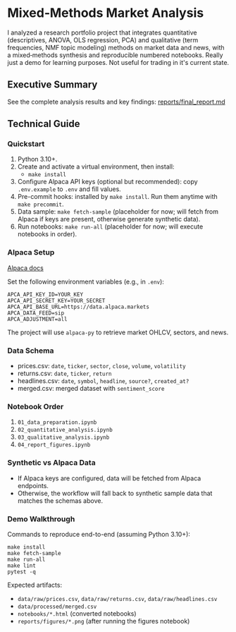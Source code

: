 # Mixed‑Methods Market Analysis

I analyzed a research portfolio project that integrates quantitative (descriptives, ANOVA, OLS regression, PCA) and qualitative (term frequencies, NMF topic modeling) methods on market data and news, with a mixed‑methods synthesis and reproducible numbered notebooks. Really just a demo for learning purposes. Not useful for trading in it's current state.

## Executive Summary

See the complete analysis results and key findings: [reports/final_report.md](reports/final_report.md)

## Technical Guide

### Quickstart

1. Python 3.10+.
2. Create and activate a virtual environment, then install:
   - `make install`
3. Configure Alpaca API keys (optional but recommended): copy `.env.example` to `.env` and fill values.
4. Pre-commit hooks: installed by `make install`. Run them anytime with `make precommit`.
5. Data sample: `make fetch-sample` (placeholder for now; will fetch from Alpaca if keys are present, otherwise generate synthetic data).
6. Run notebooks: `make run-all` (placeholder for now; will execute notebooks in order).

### Alpaca Setup
[Alpaca docs](https://alpaca.markets/docs/api-documentation/api-v2/market-data/stocks/historical-prices/)

Set the following environment variables (e.g., in `.env`):

```
APCA_API_KEY_ID=YOUR_KEY
APCA_API_SECRET_KEY=YOUR_SECRET
APCA_API_BASE_URL=https://data.alpaca.markets
APCA_DATA_FEED=sip
APCA_ADJUSTMENT=all
```

The project will use `alpaca-py` to retrieve market OHLCV, sectors, and news.

### Data Schema

- prices.csv: `date`, `ticker`, `sector`, `close`, `volume`, `volatility`
- returns.csv: `date`, `ticker`, `return`
- headlines.csv: `date`, `symbol`, `headline`, `source?`, `created_at?`
- merged.csv: merged dataset with `sentiment_score`

### Notebook Order

1. `01_data_preparation.ipynb`
2. `02_quantitative_analysis.ipynb`
3. `03_qualitative_analysis.ipynb`
4. `04_report_figures.ipynb`

### Synthetic vs Alpaca Data

- If Alpaca keys are configured, data will be fetched from Alpaca endpoints.
- Otherwise, the workflow will fall back to synthetic sample data that matches the schemas above.

### Demo Walkthrough

Commands to reproduce end-to-end (assuming Python 3.10+):

```
make install
make fetch-sample
make run-all
make lint
pytest -q
```

Expected artifacts:
- `data/raw/prices.csv`, `data/raw/returns.csv`, `data/raw/headlines.csv`
- `data/processed/merged.csv`
- `notebooks/*.html` (converted notebooks)
- `reports/figures/*.png` (after running the figures notebook)
